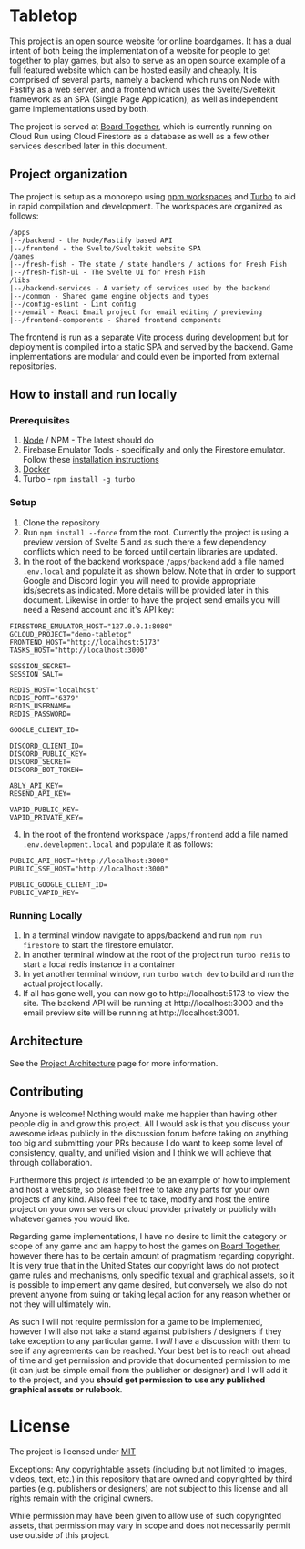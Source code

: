 # Tabletop

This project is an open source website for online boardgames. It has a dual intent of both being the implementation of a website for people to get together to play games, but also to serve as an open source example of a full featured website which can be hosted easily and cheaply. It is comprised of several parts, namely a backend which runs on Node with Fastify as a web server, and a frontend which uses the Svelte/Sveltekit framework as an SPA (Single Page Application), as well as independent game implementations used by both.

The project is served at [Board Together](https://boardtogether.games), which is currently running on Cloud Run using Cloud Firestore as a database as well as a few other services described later in this document.

## Project organization

The project is setup as a monorepo using [npm workspaces](https://docs.npmjs.com/cli/v8/using-npm/workspaces) and [Turbo](https://turbo.build) to aid in rapid compilation and development. The workspaces are organized as follows:

```
/apps
|--/backend - the Node/Fastify based API
|--/frontend - the Svelte/Sveltekit website SPA
/games
|--/fresh-fish - The state / state handlers / actions for Fresh Fish
|--/fresh-fish-ui - The Svelte UI for Fresh Fish
/libs
|--/backend-services - A variety of services used by the backend
|--/common - Shared game engine objects and types
|--/config-eslint - Lint config
|--/email - React Email project for email editing / previewing
|--/frontend-components - Shared frontend components
```

The frontend is run as a separate Vite process during development but for deployment is compiled into a static SPA and served by the backend. Game implementations are modular and could even be imported from external repositories.

## How to install and run locally

### Prerequisites

1. [Node](https://nodejs.org/en) / NPM - The latest should do
1. Firebase Emulator Tools - specifically and only the Firestore emulator. Follow these [installation instructions](https://firebase.google.com/docs/emulator-suite/install_and_configure)
1. [Docker](https://www.docker.com/)
1. Turbo - `npm install -g turbo`

### Setup

1. Clone the repository
1. Run `npm install --force` from the root. Currently the project is using a preview version of Svelte 5 and as such there a few dependency conflicts which need to be forced until certain libraries are updated.
1. In the root of the backend workspace `/apps/backend` add a file named `.env.local` and populate it as shown below. Note that in order to support Google and Discord login you will need to provide appropriate ids/secrets as indicated. More details will be provided later in this document. Likewise in order to have the project send emails you will need a Resend account and it's API key:

```
FIRESTORE_EMULATOR_HOST="127.0.0.1:8080"
GCLOUD_PROJECT="demo-tabletop"
FRONTEND_HOST="http://localhost:5173"
TASKS_HOST="http://localhost:3000"

SESSION_SECRET=
SESSION_SALT=

REDIS_HOST="localhost"
REDIS_PORT="6379"
REDIS_USERNAME=
REDIS_PASSWORD=

GOOGLE_CLIENT_ID=

DISCORD_CLIENT_ID=
DISCORD_PUBLIC_KEY=
DISCORD_SECRET=
DISCORD_BOT_TOKEN=

ABLY_API_KEY=
RESEND_API_KEY=

VAPID_PUBLIC_KEY=
VAPID_PRIVATE_KEY=
```

4. In the root of the frontend workspace `/apps/frontend` add a file named `.env.development.local` and populate it as follows:

```
PUBLIC_API_HOST="http://localhost:3000"
PUBLIC_SSE_HOST="http://localhost:3000"

PUBLIC_GOOGLE_CLIENT_ID=
PUBLIC_VAPID_KEY=
```

### Running Locally

1. In a terminal window navigate to apps/backend and run `npm run firestore` to start the firestore emulator.
1. In another terminal window at the root of the project run
   `turbo redis` to start a local redis instance in a container
1. In yet another terminal window, run `turbo watch dev` to build and run the actual project locally.
1. If all has gone well, you can now go to http://localhost:5173 to view the site. The backend API will be running at http://localhost:3000 and the email preview site will be running at http://localhost:3001.

## Architecture

See the [Project Architecture](https://github.com/justinkwaugh/tabletop/blob/main/ARCHITECTURE.md) page for more information.

## Contributing

Anyone is welcome! Nothing would make me happier than having other people dig in and grow this project. All I would ask is that you discuss your awesome ideas publicly in the discussion forum before taking on anything too big and submitting your PRs because I do want to keep some level of consistency, quality, and unified vision and I think we will achieve that through collaboration.

Furthermore this project _is_ intended to be an example of how to implement and host a website, so please feel free to take any parts for your own projects of any kind. Also feel free to take, modify and host the entire project on your own servers or cloud provider privately or publicly with whatever games you would like.

Regarding game implementations, I have no desire to limit the category or scope of any game and am happy to host the games on [Board Together](https://boardtogether.games), however there has to be certain amount of pragmatism regarding copyright. It is very true that in the United States our copyright laws do not protect game rules and mechanisms, only specific texual and graphical assets, so it is possible to implement any game desired, but conversely we also do not prevent anyone from suing or taking legal action for any reason whether or not they will ultimately win.

As such I will not require permission for a game to be implemented, however I will also not take a stand against publishers / designers if they take exception to any particular game. I _will_ have a discussion with them to see if any agreements can be reached. Your best bet is to reach out ahead of time and get permission and provide that documented permission to me (it can just be simple email from the publisher or designer) and I will add it to the project, and you **should get permission to use any published graphical assets or rulebook**.

# License

The project is licensed under [MIT](https://github.com/justinkwaugh/tabletop/blob/main/LICENSE)

Exceptions:
Any copyrightable assets (including but not limited to images, videos, text, etc.) 
in this repository that are owned and copyrighted by third parties (e.g. publishers 
or designers) are not subject to this license and all rights remain with the 
original owners.

While permission may have been given to allow use of such copyrighted assets, that permission
may vary in scope and does not necessarily permit use outside of this project.




